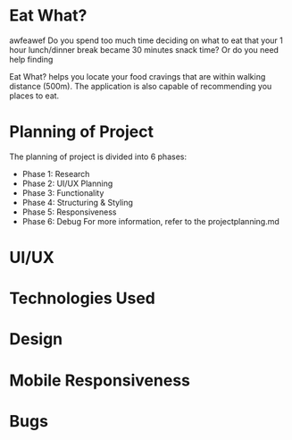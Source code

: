 # Eat What?
awfeawef
Do you spend too much time deciding on what to eat that your 1 hour lunch/dinner break became 30 minutes snack time? Or do you need help finding 

Eat What? helps you locate your food cravings that are within walking distance (500m). The application is also capable of recommending you places to eat.


# Planning of Project
The planning of project is divided into 6 phases:
- Phase 1: Research
- Phase 2: UI/UX Planning
- Phase 3: Functionality
- Phase 4: Structuring & Styling
- Phase 5: Responsiveness
- Phase 6: Debug
For more information, refer to the projectplanning.md

# UI/UX


# Technologies Used


# Design


# Mobile Responsiveness


# Bugs


